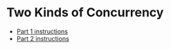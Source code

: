 # Two Kinds of Concurrency

- [Part 1 instructions](https://docs.google.com/document/d/1At7nbmvANlJHo6dzu0fcSwhRb4KGRGWKhCNP-rec6Nc/edit#)
- [Part 2 instructions](https://docs.google.com/document/d/11T12QttzSNMVwWX2wR0jZ_cwEJEQigaPCQGxwNcP0qI/edit#)
